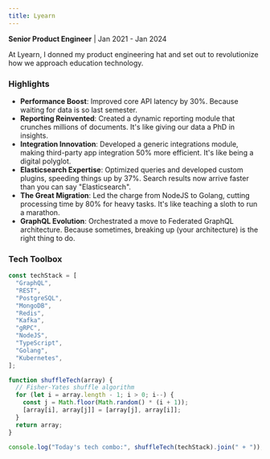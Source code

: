 ```yaml
---
title: Lyearn
---
```


**Senior Product Engineer** | Jan 2021 - Jan 2024

At Lyearn, I donned my product engineering hat and set out to revolutionize how we approach education technology.

### Highlights

- **Performance Boost**: Improved core API latency by 30%. Because waiting for data is so last semester.
- **Reporting Reinvented**: Created a dynamic reporting module that crunches millions of documents. It's like giving our data a PhD in insights.
- **Integration Innovation**: Developed a generic integrations module, making third-party app integration 50% more efficient. It's like being a digital polyglot.
- **Elasticsearch Expertise**: Optimized queries and developed custom plugins, speeding things up by 37%. Search results now arrive faster than you can say "Elasticsearch".
- **The Great Migration**: Led the charge from NodeJS to Golang, cutting processing time by 80% for heavy tasks. It's like teaching a sloth to run a marathon.
- **GraphQL Evolution**: Orchestrated a move to Federated GraphQL architecture. Because sometimes, breaking up (your architecture) is the right thing to do.

### Tech Toolbox

```jsx
const techStack = [
  "GraphQL",
  "REST",
  "PostgreSQL",
  "MongoDB",
  "Redis",
  "Kafka",
  "gRPC",
  "NodeJS",
  "TypeScript",
  "Golang",
  "Kubernetes",
];

function shuffleTech(array) {
  // Fisher-Yates shuffle algorithm
  for (let i = array.length - 1; i > 0; i--) {
    const j = Math.floor(Math.random() * (i + 1));
    [array[i], array[j]] = [array[j], array[i]];
  }
  return array;
}

console.log("Today's tech combo:", shuffleTech(techStack).join(" + "));
```
